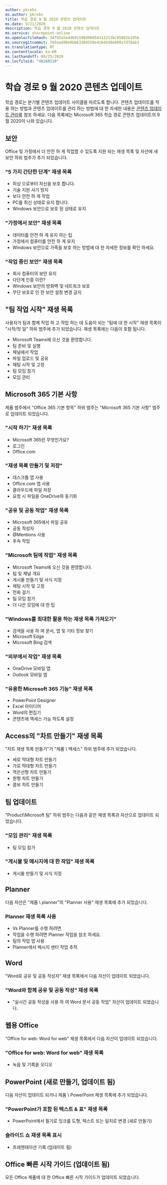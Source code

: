 ```yaml
---
author: pkrebs
ms.author: pkrebs
title: 학습 경로 9 월 2020 콘텐츠 업데이트
ms.date: 9/21/2020
description: 학습 경로 9 월 2020 콘텐츠 업데이트
ms.service: sharepoint-online
ms.openlocfilehash: 34f02a5edd691590d96058312213bc85083b2d56
ms.sourcegitcommit: 769aad80e9bb63304550e416d438e809a7d78ab3
ms.translationtype: MT
ms.contentlocale: ko-KR
ms.lasthandoff: 09/25/2020
ms.locfileid: "48268510"
---
```

# <a name="learning-pathways-september-2020-content-updates"></a>학습 경로 9 월 2020 콘텐츠 업데이트
학습 경로는 분기별 콘텐츠 업데이트 사이클을 따르도록 합니다. 콘텐츠 업데이트를 적용 하는 방법과 콘텐츠 업데이트를 관리 하는 방법에 대 한 자세한 내용은 [콘텐츠 업데이트 관리](custom_contentupdatesmanage.md)를 참조 하세요. 다음 목록에는 Microsoft 365 학습 경로 콘텐츠 업데이트의 9 월 2020이 나와 있습니다. 

## <a name="security"></a>보안
Office 및 가정에서 더 안전 하 게 작업할 수 있도록 지원 되는 재생 목록 및 자산에 새 보안 하위 범주가 추가 되었습니다. 

### <a name="five-simple-steps-playlist"></a>"5 가지 간단한 단계" 재생 목록
- 피싱 으로부터 자신을 보호 합니다.
- 기술 지원 사기 방지
- 보다 안전 하 게 작업
- PC를 최신 상태로 유지 합니다.
- Windows 보안으로 보호 된 상태로 유지

### <a name="security-at-home-playlist"></a>"가정에서 보안" 재생 목록
- 데이터를 안전 하 게 유지 하는 팁
- 가정에서 컴퓨터를 안전 하 게 유지
- Windows 보안으로 가족을 보호 하는 방법에 대 한 자세한 정보를 확인 하세요.

### <a name="security-at-work-playlist"></a>"작업 중인 보안" 재생 목록
- 회사 컴퓨터의 보안 유지
- 다단계 인증 이란?
- Windows 보안의 방화벽 및 네트워크 보호
- 무단 보호로 인 한 보안 설정 변경 금지

## <a name="get-started-with-teams-playlist"></a>"팀 작업 시작" 재생 목록
사용자가 팀과 함께 작업 하 고 작업 하는 데 도움이 되는 "팀에 대 한 시작" 재생 목록이 "시작/첫 일" 하위 범주에 추가 되었습니다. 재생 목록에는 다음이 포함 됩니다.
- Microsoft Teams에 오신 것을 환영합니다.  
- 팀 준비 및 실행
- 채널에서 작업  
- 파일 업로드 및 공유 
- 채팅 시작 및 고정  
- 팀 모임 참가 
- 모임 관리 
 
## <a name="microsoft-365-basics"></a>Microsoft 365 기본 사항
제품 범주에서 "Office 365 기본 항목" 하위 범주는 "Microsoft 365 기본 사항" 범주로 업데이트 되었습니다. 

### <a name="get-started-playlist"></a>"시작 하기" 재생 목록
- Microsoft 365란 무엇인가요?
- 로그인
- Office.com

### <a name="create-and-save-playlist"></a>"재생 목록 만들기 및 저장"
- 데스크톱 앱 사용
- Office.com 앱 사용
- 클라우드에 파일 저장
- 요청 시 파일을 OneDrive와 동기화

### <a name="share-and-collaborate-playlist"></a>"공유 및 공동 작업" 재생 목록
- Microsoft 365에서 파일 공유
- 공동 작성자
- @Mentions 사용
- 후속 작업

### <a name="work-with-microsoft-teams-playlist"></a>"Microsoft 팀에 작업" 재생 목록
- Microsoft Teams에 오신 것을 환영합니다.
- 팀 및 채널 개요
- 게시물 만들기 및 서식 지정
- 채팅 시작 및 고정
- 전화 걸기
- 팀 모임 참가
- 더 나은 모임에 대 한 팁

### <a name="get-the-most-out-of-windows-playlist"></a>"Windows를 최대한 활용 하는 재생 목록 가져오기"
- 검색을 사용 하 여 문서, 앱 및 기타 정보 찾기
- Microsoft Edge
- Microsoft Bing 검색

### <a name="work-from-anywhere-playlist"></a>"외부에서 작업" 재생 목록
- OneDrive 모바일 앱
- Outlook 모바일 앱

### <a name="cool-microsoft-365-features-playlist"></a>"유용한 Microsoft 365 기능" 재생 목록
- PowerPoint Designer
- Excel 아이디어
- Word의 편집기
- 콘텐츠에 액세스 가능 하도록 설정

## <a name="create-a-chart-playlist-in-access"></a>Access의 "차트 만들기" 재생 목록
"차트 재생 목록 만들기"가 "제품 \ 액세스" 하위 범주에 추가 되었습니다.  
- 세로 막대형 차트 만들기
- 가로 막대형 차트 만들기
- 꺽은선형 차트 만들기
- 원형 차트 만들기
- 콤보 차트 만들기

## <a name="teams-updates"></a>팀 업데이트
"Product\Microsoft 팀" 하위 범주는 다음과 같은 재생 목록과 자산으로 업데이트 되었습니다. 

### <a name="manage-meetings-playlist"></a>"모임 관리" 재생 목록
- 팀 모임 참가
### <a name="work-with-posts-and-messages-playlist"></a>"게시물 및 메시지에 대 한 작업" 재생 목록
- 게시물 만들기 및 서식 지정

## <a name="planner"></a>Planner 
다음 자산은 "제품 \ planner"의 "Planner 사용" 재생 목록에 추가 되었습니다.
### <a name="use-planner-playlist"></a>Planner 재생 목록 사용
- Vs Planner를 수행 하려면
- 작업을 수행 하려면 Planner 작업을 참조 하세요.
- 팀의 작업 앱 사용
- Planner에서 메시지 센터 작업 추적

## <a name="word"></a>Word
"Word로 공유 및 공동 작성자" 재생 목록에서 다음 자산이 업데이트 되었습니다.

### <a name="share-and-co-author-with-word-playlist"></a>"Word와 함께 공유 및 공동 작성" 재생 목록
- "실시간 공동 작성을 사용 하 여 Word 문서 공동 작업" 자산이 업데이트 되었습니다. 

## <a name="office-for-the-web"></a>웹용 Office
"Office for web: Word for web" 재생 목록에서 다음 자산이 업데이트 되었습니다.

### <a name="office-for-the-web-word-for-the-web-playlist"></a>"Office for web: Word for web" 재생 목록
- 녹음 및 기록을 오디오

## <a name="powerpoint-new-updated"></a>PowerPoint (새로 만들기, 업데이트 됨)
다음 자산이 업데이트 되거나 제품 \ PowerPoint 재생 목록에 추가 되었습니다. 

### <a name="text--tables-with-powerpoint-playlist"></a>"PowerPoint가 포함 된 텍스트 & 표" 재생 목록
- PowerPoint에서 필기로 잉크를 도형, 텍스트 또는 일치로 변경 (새로 만들기)

### <a name="present-slideshows-playlist"></a>슬라이드 쇼 재생 목록 표시
- 프레젠테이션 기록 (업데이트 됨)

## <a name="office-quick-start-guides-updated"></a>Office 빠른 시작 가이드 (업데이트 됨)
모든 Office 제품에 대 한 Office 빠른 시작 가이드가 업데이트 되었습니다. 




